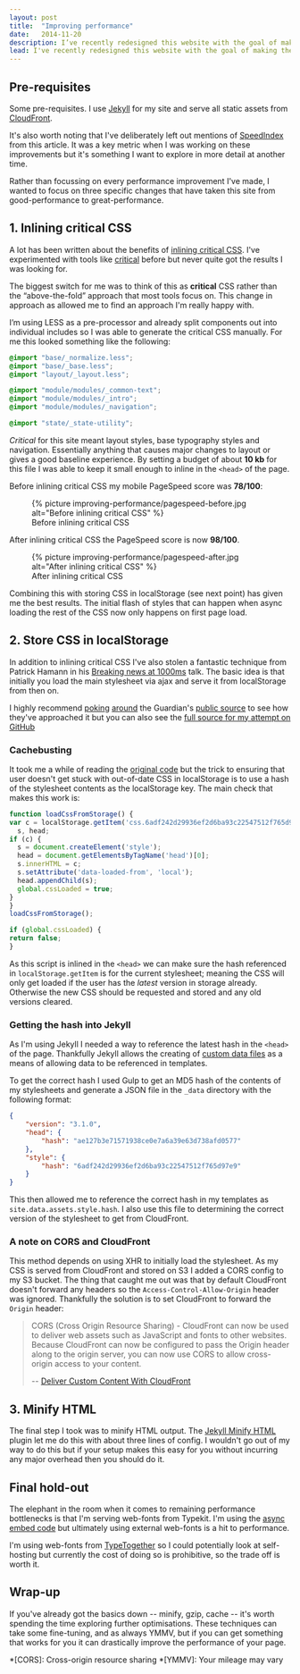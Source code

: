 ```yaml
---
layout: post
title:  "Improving performance"
date:   2014-11-20
description: I’ve recently redesigned this website with the goal of making the fastest site I could and I wanted to explore some of the things I’ve done.
lead: I've recently redesigned this website with the goal of making the fastest site I could and I wanted to explore some of the things I've done.
---
```


## Pre-requisites

Some pre-requisites. I use [Jekyll](http://jekyllrb.com/) for my site and serve all static assets from [CloudFront](http://aws.amazon.com/cloudfront/).

It's also worth noting that I've deliberately left out mentions of [SpeedIndex](https://sites.google.com/a/webpagetest.org/docs/using-webpagetest/metrics/speed-index) from this article. It was a key metric when I was working on these improvements but it's something I want to explore in more detail at another time.

Rather than focussing on every performance improvement I've made, I wanted to focus on three specific changes that have taken this site from good-performance to great-performance.

## 1. Inlining critical CSS

A lot has been written about the benefits of [inlining critical CSS](https://developers.google.com/speed/pagespeed/service/PrioritizeCriticalCss). I've experimented with tools like [critical](https://github.com/addyosmani/critical) before but never quite got the results I was looking for.

The biggest switch for me was to think of this as **critical** CSS rather than the “above-the-fold” approach that most tools focus on. This change in approach as allowed me to find an approach I'm really happy with.

I’m using LESS as a pre-processor and already split components out into individual includes so I was able to generate the critical CSS manually. For me this looked something like the following:

~~~ css
@import "base/_normalize.less";
@import "base/_base.less";
@import "layout/_layout.less";

@import "module/modules/_common-text";
@import "module/modules/_intro";
@import "module/modules/_navigation";

@import "state/_state-utility";
~~~

*Critical* for this site meant layout styles, base typography styles and navigation. Essentially anything that causes major changes to layout or gives a good baseline experience. By setting a budget of about **10 kb** for this file I was able to keep it small enough to inline in the `<head>` of the page.

Before inlining critical CSS my mobile PageSpeed score was **78/100**:

<figure>
    {% picture improving-performance/pagespeed-before.jpg alt="Before inlining critical CSS" %}
    <figcaption>Before inlining critical CSS</figcaption>
</figure>

After inlining critical CSS the PageSpeed score is now **98/100**.

<figure>
    {% picture improving-performance/pagespeed-after.jpg alt="After inlining critical CSS" %}
    <figcaption>After inlining critical CSS</figcaption>
</figure>

Combining this with storing CSS in localStorage (see next point) has given me the best results. The initial flash of styles that can happen when async loading the rest of the CSS now only happens on first page load.

## 2. Store CSS in localStorage

In addition to inlining critical CSS I've also stolen a fantastic technique from Patrick Hamann in his [Breaking news at 1000ms](https://speakerdeck.com/patrickhamann/breaking-news-at-1000ms-velocity-eu-2014) talk. The basic idea is that initially you load the main stylesheet via ajax and serve it from localStorage from then on.

I highly recommend [poking](https://github.com/guardian/frontend/blob/72f21c8bad4b1093a4699a532bddb1d127e971c8/common/app/views/fragments/javaScriptLaterSteps.scala.html#L104-L118) [around](https://github.com/guardian/frontend/blob/236af31e0588457f1721f3cf0ffda58ad409c74a/common/app/views/fragments/loadCss.scala.html#L11-L75) the Guardian's [public source](https://github.com/guardian/frontend) to see how they've approached it but you can also see the [full source for my attempt on GitHub](https://github.com/davidrapson/davidrapson.co.uk/blob/master/_includes/head.html#L31-L105)

### Cachebusting

It took me a while of reading the [original code](https://github.com/guardian/frontend/blob/236af31e0588457f1721f3cf0ffda58ad409c74a/common/app/views/fragments/loadCss.scala.html#L31-L40) but the trick to ensuring that user doesn't get stuck with out-of-date CSS in localStorage   is to use a hash of the stylesheet contents as the localStorage key. The main check that makes this work is:

~~~ javascript
function loadCssFromStorage() {
var c = localStorage.getItem('css.6adf242d29936ef2d6ba93c22547512f765d97e9'),
  s, head;
if (c) {
  s = document.createElement('style');
  head = document.getElementsByTagName('head')[0];
  s.innerHTML = c;
  s.setAttribute('data-loaded-from', 'local');
  head.appendChild(s);
  global.cssLoaded = true;
}
}
loadCssFromStorage();

if (global.cssLoaded) {
return false;
}
~~~

As this script is inlined in the `<head>` we can make sure the hash referenced in `localStorage.getItem` is for the current stylesheet; meaning the CSS will only get loaded if the user has the *latest* version in storage already. Otherwise the new CSS should be requested and stored and any old versions cleared.

### Getting the hash into Jekyll

As I'm using Jekyll I needed a way to reference the latest hash in the `<head>` of the page. Thankfully Jekyll allows the creating of [custom data files](http://jekyllrb.com/docs/datafiles/) as a means of allowing data to be referenced in templates.

To get the correct hash I used Gulp to get an MD5 hash of the contents of my stylesheets and generate a JSON file in the `_data` directory with the following format:

~~~ json
{
    "version": "3.1.0",
    "head": {
        "hash": "ae127b3e71571938ce0e7a6a39e63d738afd0577"
    },
    "style": {
        "hash": "6adf242d29936ef2d6ba93c22547512f765d97e9"
    }
}
~~~

This then allowed me to reference the correct hash in my templates as `site.data.assets.style.hash`. I also use this file to determining the correct version of the stylesheet to get from CloudFront.

### A note on CORS and CloudFront

This method depends on using XHR to initially load the stylesheet. As my CSS is served from CloudFront and stored on S3 I added a CORS config to my S3 bucket. The thing that caught me out was that by default CloudFront doesn't forward any headers so the `Access-Control-Allow-Origin` header was ignored. Thankfully the solution is to set CloudFront to forward the `Origin` header:

> CORS (Cross Origin Resource Sharing) - CloudFront can now be used to deliver web assets such as JavaScript and fonts to other websites. Because CloudFront can now be configured to pass the Origin header along to the origin server, you can now use CORS to allow cross-origin access to your content.
>
> -- [Deliver Custom Content With CloudFront](http://aws.amazon.com/blogs/aws/enhanced-cloudfront-customization/)

## 3. Minify HTML

The final step I took was to minify HTML output. The [Jekyll Minify HTML](https://github.com/imathis/jekyll-minify-html) plugin let me do this with about three lines of config. I wouldn't go out of my way to do this but if your setup makes this easy for you without incurring any major overhead then you should do it.

## Final hold-out

The elephant in the room when it comes to remaining performance bottlenecks is that I'm serving web-fonts from Typekit. I'm using the [async embed code](http://help.typekit.com/customer/portal/articles/649336-embed-code) but ultimately using external web-fonts is a hit to performance.

I'm using web-fonts from [TypeTogether](http://www.type-together.com/) so I could potentially look at self-hosting but currently the cost of doing so is prohibitive, so the trade off is worth it.

## Wrap-up

If you've already got the basics down -- minify, gzip, cache -- it's worth spending the time exploring further optimisations. These techniques can take some fine-tuning, and as always YMMV, but if you can get something that works for you it can drastically improve the performance of your page.


*[CORS]: Cross-origin resource sharing
*[YMMV]: Your mileage may vary
